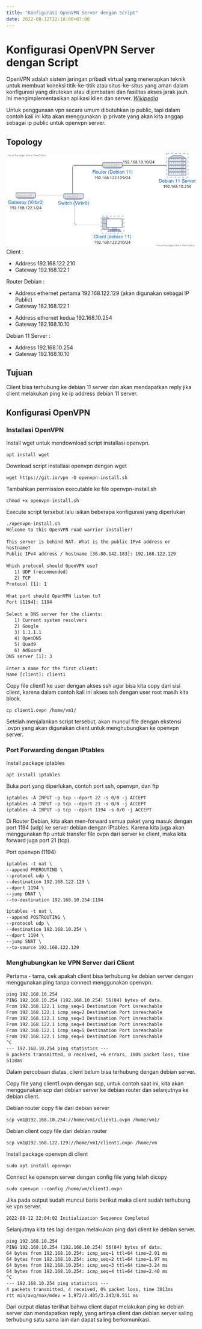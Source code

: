 ```yaml
---
title: "Konfigurasi OpenVPN Server dengan Script"
date: 2022-08-12T22:18:00+07:00
---
```


# Konfigurasi OpenVPN Server dengan Script

OpenVPN adalah sistem jaringan pribadi virtual yang menerapkan teknik untuk membuat koneksi titik-ke-titik atau situs-ke-situs yang aman dalam konfigurasi yang dirutekan atau dijembatani dan fasilitas akses jarak jauh. Ini mengimplementasikan aplikasi klien dan server. [_Wikipedia_](https://en.wikipedia.org/wiki/OpenVPN)

Untuk penggunaan vpn secara umum dibutuhkan ip public, tapi dalam contoh kali ini kita akan menggunakan ip private yang akan kita anggap sebagai ip public untuk openvpn server.

## Topology

![topology](/notes/image/topology-forwarding-openvpn.png)
Client :

-	Address 192.168.122.210
-	Gateway 192.168.122.1

Router Debian :

-	Address ethernet pertama 192.168.122.129 (akan digunakan sebagai IP Public)
-	Gateway 182.168.122.1

<p/>

-	Address ethernet kedua 192.168.10.254
-	Gateway 182.168.10.10

Debian 11 Server :

-	Address 192.168.10.254
-	Gateway 192.168.10.10

## Tujuan

Client bisa terhubung ke debian 11 server dan akan mendapatkan reply jika client melakukan ping ke ip address debian 11 server.

## Konfigurasi OpenVPN

### Installasi OpenVPN

Install wget untuk mendownload script installasi openvpn.

	apt install wget
Download script installasi openvpn dengan wget

	wget https://git.io/vpn -O openvpn-install.sh

Tambahkan permission executable ke file openvpn-install.sh

	chmod +x openvpn-install.sh

Execute script tersebut lalu isikan beberapa konfigurasi yang diperlukan

	./openvpn-install.sh
	Welcome to this OpenVPN road warrior installer!
	
	This server is behind NAT. What is the public IPv4 address or hostname?
	Public IPv4 address / hostname [36.80.142.183]: 192.168.122.129
	
	Which protocol should OpenVPN use?
	   1) UDP (recommended)
	   2) TCP
	Protocol [1]: 1
	
	What port should OpenVPN listen to?
	Port [1194]: 1194
	
	Select a DNS server for the clients:
	   1) Current system resolvers
	   2) Google
	   3) 1.1.1.1
	   4) OpenDNS
	   5) Quad9
	   6) AdGuard
	DNS server [1]: 3
	
	Enter a name for the first client:
	Name [client]: client1
	
Copy file client1 ke user dengan akses ssh agar bisa kita copy dari sisi client, karena dalam contoh kali ini akses ssh dengan user root masih kita block. 

	cp client1.ovpn /home/vm1/

Setelah menjalankan script tersebut, akan muncul file dengan ekstensi .ovpn yang akan digunakan client untuk menghubungkan ke openvpn server.

### Port Forwarding dengan IPtables 

Install package iptables

	apt install iptables

Buka port yang diperlukan, contoh port ssh, openvpn, dan ftp

	iptables -A INPUT -p tcp --dport 22 -s 0/0 -j ACCEPT
	iptables -A INPUT -p tcp --dport 21 -s 0/0 -j ACCEPT
	iptables -A INPUT -p tcp --dport 1194 -s 0/0 -j ACCEPT	

Di Router Debian, kita akan men-forward semua paket yang masuk dengan port 1194 (udp) ke server debian dengan IPtables. Karena kita juga akan menggunakan ftp untuk transfer file ovpn dari server ke client, maka kita forward juga port 21 (tcp).

Port openvpn (1194)

	iptables -t nat \
	--append PREROUTING \
	--protocol udp \
	--destination 192.168.122.129 \
	--dport 1194 \
	--jump DNAT \
	--to-destination 192.168.10.254:1194

<p/>

	iptables -t nat \
	--append POSTROUTING \
	--protocol udp \
	--destination 192.168.10.254 \
	--dport 1194 \
	--jump SNAT \
	--to-source 192.168.122.129

### Menghubungkan ke VPN Server dari Client

Pertama - tama, cek apakah client bisa terhubung ke debian server dengan menggunakan ping tanpa connect menggunakan openvpn.

	ping 192.168.10.254
	PING 192.168.10.254 (192.168.10.254) 56(84) bytes of data.
	From 192.168.122.1 icmp_seq=1 Destination Port Unreachable
	From 192.168.122.1 icmp_seq=2 Destination Port Unreachable
	From 192.168.122.1 icmp_seq=3 Destination Port Unreachable
	From 192.168.122.1 icmp_seq=4 Destination Port Unreachable
	From 192.168.122.1 icmp_seq=5 Destination Port Unreachable
	From 192.168.122.1 icmp_seq=6 Destination Port Unreachable
	^C
	--- 192.168.10.254 ping statistics ---
	6 packets transmitted, 0 received, +6 errors, 100% packet loss, time 5118ms

Dalam percobaan diatas, client belum bisa terhubung dengan debian server. 	

Copy file yang client1.ovpn dengan scp, untuk contoh saat ini, kita akan menggunakan scp dari debian server ke debian router dan selanjutnya ke debian client.

Debian router copy file dari debian server

	scp vm1@192.168.10.254://home/vm1/client1.ovpn /home/vm1/

Debian client copy file dari debian router

	scp vm1@192.168.122.129://home/vm1/client1.ovpn /home/vm

Install package openvpn di client

	sudo apt install openvpn

Connect ke openvpn server dengan config file yang telah dicopy

	sudo openvpn --config /home/vm/client1.ovpn

Jika pada output sudah muncul baris berikut maka client sudah terhubung ke vpn server.

	2022-08-12 22:04:02 Initialization Sequence Completed

Selanjutnya kita tes lagi dengan melakukan ping dari client ke debian server.

	ping 192.168.10.254
	PING 192.168.10.254 (192.168.10.254) 56(84) bytes of data.
	64 bytes from 192.168.10.254: icmp_seq=1 ttl=64 time=2.01 ms
	64 bytes from 192.168.10.254: icmp_seq=2 ttl=64 time=1.97 ms
	64 bytes from 192.168.10.254: icmp_seq=3 ttl=64 time=3.24 ms
	64 bytes from 192.168.10.254: icmp_seq=4 ttl=64 time=2.40 ms
	^C
	--- 192.168.10.254 ping statistics ---
	4 packets transmitted, 4 received, 0% packet loss, time 3013ms
	rtt min/avg/max/mdev = 1.972/2.405/3.243/0.511 ms

Dari output diatas terlihat bahwa client dapat melakukan ping ke debian server dan mendapatkan reply, yang artinya client dan debian server saling terhubung satu sama lain dan dapat saling berkomunikasi. 
